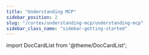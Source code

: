 ```yaml
---
title: "Understanding MCP"
sidebar_position: 2
slug: "/cortex/understanding-mcp/understanding-mcp"
sidebar_class_name: "sidebar-getting-started"
---
```


import DocCardList from '@theme/DocCardList';

<DocCardList />

